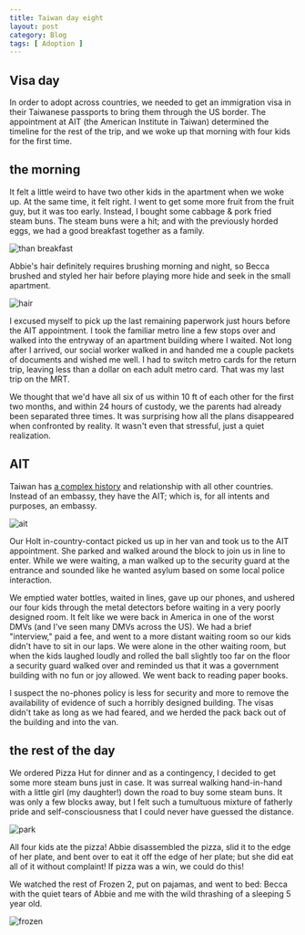 ```yaml
---
title: Taiwan day eight
layout: post
category: Blog
tags: [ Adoption ]
---
```


## Visa day
In order to adopt across countries, we needed to get an immigration visa in their Taiwanese passports to bring them through the US border. The appointment at AIT (the American Institute in Taiwan) determined the timeline for the rest of the trip, and we woke up that morning with four kids for the first time.

<!-- more -->
## the morning
It felt a little weird to have two other kids in the apartment when we woke up. At the same time, it felt right. I went to get some more fruit from the fruit guy, but it was too early. Instead, I bought some cabbage & pork fried steam buns. The steam buns were a hit; and with the previously horded eggs, we had a good breakfast together as a family.

![than breakfast](https://lh3.googleusercontent.com/pw/AJFCJaWoSh8XJKta0nDlrqXnftrDTia1AjIo9qtpUTHnssG6Pd8xY8bRJiOLuBc0ncziHIb53VGyG433L-DZG8aCImi2nVONN4JwsZxKEvDXTQapqGHkof6Ww7Q2VfjQlx8NoZ9mfLXL4fksC_oG8OlX4kCb5g=w1199-h903-s-no?authuser=0)

Abbie's hair definitely requires brushing morning and night, so Becca brushed and styled her hair before playing more hide and seek in the small apartment.

![hair](https://lh3.googleusercontent.com/pw/AJFCJaVNaHTnmvSa7wXUfgwg8Tivz2tPJkt7dWIieYeUrS2wJyxTQItWqFWCWtzmbqryDJo-_wZr5KT7pC7UQ0XO8cE69yAM7VE4a7oZlOfpkQN6ggEx1MKie7Lvh9DgTrjUs2o2mCXrW9D6l1hLumQObv2LUA=w678-h903-s-no?authuser=0)

I excused myself to pick up the last remaining paperwork just hours before the AIT appointment. I took the familiar metro line a few stops over and walked into the entryway of an apartment building where I waited. Not long after I arrived, our social worker walked in and handed me a couple packets of documents and wished me well. I had to switch metro cards for the return trip, leaving less than a dollar on each adult metro card. That was my last trip on the MRT.

We thought that we'd have all six of us within 10 ft of each other for the first two months, and within 24 hours of custody, we the parents had already been separated three times. It was surprising how all the plans disappeared when confronted by reality. It wasn't even that stressful, just a quiet realization.

## AIT
Taiwan has [a complex history](https://www.youtube.com/watch?v=KQTtwh2GRME) and relationship with all other countries. Instead of an embassy, they have the AIT; which is, for all intents and purposes, an embassy.

![ait](https://lh3.googleusercontent.com/pw/AJFCJaUI9mHDWxVg_Y8j7FzqrjC1LQ83vnDhtvCgSH7NNZFe8r8rD-CLxvCM4GCXI4uOsH4vyzEj1AzFo5RPEQEcuRE8DfRqjDUmp8l_mclOU68Z1a4UO2i_kJkrrcHlPoPiMZR6k17NhAcAxcwZCtezPuOtvQ=w1199-h903-s-no?authuser=0)

Our Holt in-country-contact picked us up in her van and took us to the AIT appointment. She parked and walked around the block to join us in line to enter. While we were waiting, a man walked up to the security guard at the entrance and sounded like he wanted asylum based on some local police interaction.

We emptied water bottles, waited in lines, gave up our phones, and ushered our four kids through the metal detectors before waiting in a very poorly designed room. It felt like we were back in America in one of the worst DMVs (and I've seen many DMVs across the US). We had a brief "interview," paid a fee, and went to a more distant waiting room so our kids didn't have to sit in our laps. We were alone in the other waiting room, but when the kids laughed loudly and rolled the ball slightly too far on the floor a security guard walked over and reminded us that it was a government building with no fun or joy allowed. We went back to reading paper books.

I suspect the no-phones policy is less for security and more to remove the availability of evidence of such a horribly designed building. The visas didn't take as long as we had feared, and we herded the pack back out of the building and into the van.

## the rest of the day
We ordered Pizza Hut for dinner and as a contingency, I decided to get some more steam buns just in case. It was surreal walking hand-in-hand with a little girl (my daughter!) down the road to buy some steam buns. It was only a few blocks away, but I felt such a tumultuous mixture of fatherly pride and self-consciousness that I could never have guessed the distance.

![park](https://lh3.googleusercontent.com/pw/AJFCJaVwxrZFieZR5rYIMZC2uIgt4CRIjdwa_jQDDlwB8FfjSc6GuJObCk6zPu8fKBZAdB-U-2PPADyMF4XA-yp4Ls8Y74VbXIHoyGOSNFxjV96ikKeUzhMfTdbMz1iqF9wD9oOOwU3FkViMMxxQSgNxfR55pA=w1204-h903-s-no?authuser=0)

All four kids ate the pizza! Abbie disassembled the pizza, slid it to the edge of her plate, and bent over to eat it off the edge of her plate; but she did eat all of it without complaint! If pizza was a win, we could do this!

We watched the rest of Frozen 2, put on pajamas, and went to bed: Becca with the quiet tears of Abbie and me with the wild thrashing of a sleeping 5 year old.

![frozen](https://lh3.googleusercontent.com/pw/AJFCJaVTDMlDR0a0u8QavezrF2wocDUl6YNWQl70NNVp0TZ-EJ2iXzwyuDdE0XDXkN42J7fvIVMPa6TVCzn3UV-mc-N97x7xfQUW3o_O-lU3JR3SDHwjVXyt5C0CkPPsyn6Qy0jRaYBhDVgo7A_MgRGxtFIgMA=w1204-h903-s-no?authuser=0)

